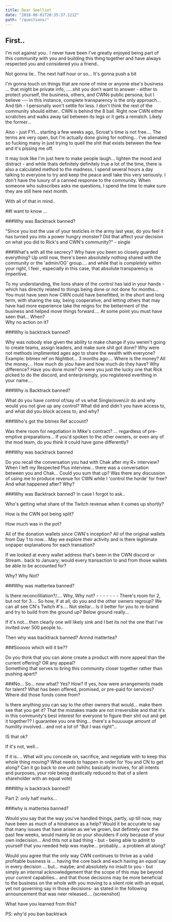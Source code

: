 ```yaml
---
title: Dear Smelliot
date: "2018-06-01T20:35:37.121Z"
path: "/questions/"
---
```



## First.. 


I'm not against you.. I never have been
I've greatly enjoyed being part of this community with you and building this thing together and have always respected you and considered you a friend..

Not gonna lie.. 
The next half hour or so... It's gonna push a bit

I'm gonna touch on things that are none of mine or anyone else's business ...  that might be private info, .....shit you don't want to answer  - either to protect yourself, the business, others, and CWNs public persona; but I believe --- in this instance, complete transparency is the only approach... And tbh - I personally won't settle for less. I don't think the rest of the community should either..  CWN is behind the 8 ball. Right now CWN either scratches and walks away tail between its legs or it gets a rematch. Likely the former...  

Also - just FYI... starting a few weeks ago, Scroat's time is not free.... The terms are very open, but I'm actually done giving for nothing... I've alienated so fucking many in just trying to quell the shit that exists between the few and it's pissing me off.  

It may look like I'm just here to make people laugh... lighten the mood and distract  - and while thats definitely definitely true a lot of the time, there is also a calculated method to the madness.  I spend several hours a day talking to everyone to try and keep the peace andI take this very seriously.  I don't have the luxury of a canned response to the community.  When someone who subscribes asks me questions, I spend the time to make sure they are still here next month. 

With all of that in mind.. 

##I want to know ...

###Why was Backtrack banned?

"Since you lost the use of your testicles in the army last year, do you feel it has turned you into a power hungry monster? Did that affect your decision on what you did to Rick's and CWN's community?" - single 

###What's with all the secrecy?
Why have you been so closely guarded everything?
Up until now, there's been absolutely nothing shared with the community or the 'admin/OG' group.... and while that is *completely* within your right, I feel , especially in this case, that absolute transparency is imperitive. 

To my understanding, the lions share of the control has laid in your hands - which has directly related to things being done or not done for months...  
You must have seen how CWN could have benefitted, in the short and long term, with sharing the say, being cooperative, and letting others that may have had more experience take the reigns for the betterment of the business and helped move things forward....
At some point you must have seen that... When?  
Why no action on it?

###Why is backtrack banned?
  
Why was nobody else given the ability to make change if you weren't going to create teams, assign leaders, and make sure shit got done?
Why were not methods implimented ages ago to share the wealth with everyone?  Example: bitmex ref on Nightbot... 3 months ago....
Where is the money?
All the money....
How much do yiou have and how much do they have?
Why difference?
Have you done more? Or were you just the lucky one that Rick picked to do the discord, and enterprisingly, you registered everthing in your name.... 

###Why is Backtrack banned?


What do you have control of/say of vs what Single/oven/Jr do and why would you not give up any control?
What did and didn't you have access to, and what did you block access to, and why?

###Who's got the bitmex Ref account?

Was there room for negotiation in Mike's contract?  ... regardless of pre-emptive preparations... 
If you'd spoken to the other owners, or even any of the mod team, do you think it could have gone differently?

###Why was backtrack banned

Do you recall the conversation you had with Chak after my R+ interview?
When I left my Respected Plus interview... there was a conversation between you and Chak... Could you sum that up?
Was there any discussion of using me to produce revenue for CWN while I 'control the horde' for free?
And what happened after?
Why?

###Why was Backtrack banned?  In case I forgot to ask.. 


Who's getting what share of the Twitch revenue when it comes up shortly?

How is the CWN pot being split?  

How much was in the pot?


All of the donation wallets since CWN's inception?  All of the original wallets from Day 1 to now...  May we explore their activity and is there legitimate onpaper explanations for each transation?

If we looked at every wallet address that's been in the CWN discord or Stream.. back to January; would every transaction to and from those wallets be able to be accounted for?  

Why?  Why Not?

###Why was mattertea banned? 
 
Is there reconcillliation?/....  Why, Why not? - - - -  - - - 
There's room for 2, but not for 3.... So how, if at all, do you and the other owners regroup? 
We can all see CN's Twitch #'s....  Not stellar... Is it better for you to re-brand and try to build from the ground up?  Below ground really...  

If it's not... then clearly one will likely sink
 and I bet its not the one that I've invited over 500 people to..

Then why was backtrack banned?  Annnd mattertea?

###Sooooo which will it be?? 
    
Do you think that you can alone create a product with more appeal than the current offering?  OR any appeal?  
Something that serves to bring this community closer together rather than pushing apart? 

###No...  So...  now what?
Yes?  How?
If yes, how were arrangements made for talent?  What has been offered, promised, or pre-paid for services?
Where did those funds come from? 

Is there anything you can say to the other owners that would...  make them see that you get it? 
That the mistakes made are not irreversible and that it's in this community's best interest for everyone to figure their shit out and get it together??
I guarantee you one thing... there's a huuuuuge amount of humility involved... and not a lot of "But I was right"... 

IS that ok? 

If it's not, well...


If it is.... What will you concede on, sacrifice, and negotiate with to keep this whole thing moving?  What needs to happen in order for You and CN to get along?
Can it go back to one unit (whihc basically involves, for all intents and purposes, your role being drastically reduced to that of a silent shareholder with an equal vote)

###Why is backtrack banned?  

Part 2: only half marks... 

###why is mattertea banned?
 
Would you say that the way you've handled things, partly, up till now, may have been as much of a hindrance as a help? 
Would it be accurate to say that many issues that have arisen as we've grown, but defintely over the past few weeks, would mainly lie on your shoulders if only because of your own indecision...  And thts not a bad thing - but - being able to admit to yourself that you needed help was maybe... probably... a problem all along?
 
Would you agree that the only way CWN continues to thrive as a valid profitable business is ... having the core back and each having an *equal* say in every decision ... but... maybe; and absolutely no insult to you - but simply an internal acknowledgement that the scope of this may be beyond your *current* capabilies... and that those decisions may be more beneficial to the business on the whole with you moving to a silent role with an equal, yet not governing say in those decisions- as stated in the following announcement that was neer released.... (screenshot) 
    

What have you learned from this?

PS: why'd you ban backtrack

